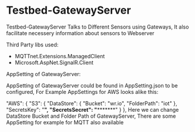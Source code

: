 # Testbed-GatewayServer

Testbed-GatewayServer Talks to Different Sensors using Gateways, It also facilitate necessery information about sensors to Webserver


Third Party libs used:

- MQTTnet.Extensions.ManagedClient
- Microsoft.AspNet.SignalR.Client


AppSetting of GatewayServer:

AppSetting of GatewayServer could be found in AppSetting.json to be configured, For Example AppSettings for AWS looks alike this:

  "AWS": {
    "S3": {
      "DataStore": {
        "Bucket": "wr.io",
        "FolderPath": "iot"
      },
      "SecretsKey": "******",
      "SecretsSecret": "*************"
    }
  },
  Here we can change DataStore Bucket and Folder Path of GatewayServer, There are some AppSetting for example for MQTT also available 
